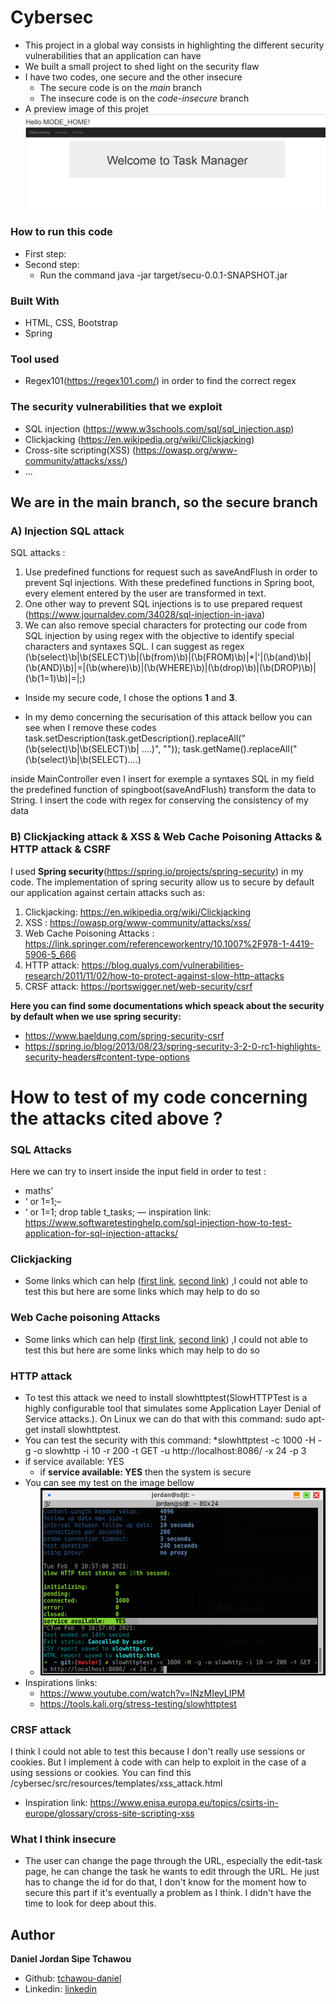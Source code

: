 # Cybersec
- This project in a global way consists in highlighting the different security vulnerabilities that an application can have
- We built a small project to shed light on the security flaw
- I have two codes, one secure and the other insecure
    * The secure code is on the *main* branch
    * The insecure code is on the *code-insecure* branch
- A preview image of this projet
![screenshot](previews/preview1.png)

### How to run this code
- First step:
- Second step:
    * Run the command  java -jar target/secu-0.0.1-SNAPSHOT.jar  
    

### Built With
- HTML, CSS, Bootstrap
- Spring
### Tool used
- Regex101(https://regex101.com/) in order to find the correct regex 
### The security vulnerabilities that we exploit
- SQL injection (https://www.w3schools.com/sql/sql_injection.asp)
- Clickjacking (https://en.wikipedia.org/wiki/Clickjacking)
- Cross-site scripting(XSS)  (https://owasp.org/www-community/attacks/xss/)
- ...

## We are in the main branch, so the secure branch
### A) Injection SQL attack 
SQL attacks :
1) Use predefined functions for request such as saveAndFlush in order to prevent Sql injections.
With these predefined functions in Spring boot, every element entered by the user are transformed in text.
2) One other way to prevent SQL injections is to use prepared request
(https://www.journaldev.com/34028/sql-injection-in-java)
3) We can also remove special characters for protecting our code from SQL injection by using regex with the objective to
identify special characters and syntaxes SQL. I can suggest as regex (\b(select)\b|\b(SELECT)\b|(\b(from)\b)|(\b(FROM)\b)|\*|\'|(\b(and)\b)| (\b(AND)\b)|\=|(\b(where)\b)|(\b(WHERE)\b)|(\b(drop)\b)|(\b(DROP)\b)|(\b(1=1)\b)|\=|\;)

- Inside my secure code, I chose the options **1** and **3**.

- In my demo concerning the securisation of this attack bellow you can see when I remove these codes
        task.setDescription(task.getDescription().replaceAll("(\\b(select)\\b|\\b(SELECT)\\b| ....)", ""));
        task.getName().replaceAll("(\\b(select)\\b|\\b(SELECT)....)

 inside MainController even I insert for exemple a syntaxes SQL in my field the predefined function of spingboot(saveAndFlush) transform the data to String. I insert the code with regex for conserving the consistency of my data


### B) Clickjacking attack & XSS & Web Cache Poisoning Attacks & HTTP attack & CSRF
I used **Spring security**(https://spring.io/projects/spring-security) in my code.
The implementation of spring security allow us to secure by default our application against certain attacks such as:
1) Clickjacking: https://en.wikipedia.org/wiki/Clickjacking
2) XSS : https://owasp.org/www-community/attacks/xss/
3) Web Cache Poisoning Attacks : https://link.springer.com/referenceworkentry/10.1007%2F978-1-4419-5906-5_666
4) HTTP attack: https://blog.qualys.com/vulnerabilities-research/2011/11/02/how-to-protect-against-slow-http-attacks
5) CRSF attack: https://portswigger.net/web-security/csrf

**Here you can find some documentations which speack about the security by default when we use spring security:** 
- https://www.baeldung.com/spring-security-csrf
- https://spring.io/blog/2013/08/23/spring-security-3-2-0-rc1-highlights-security-headers#content-type-options

# How to test of my code concerning the attacks cited above ?
### SQL Attacks
Here we can try to insert inside the input field in order to test :
- maths'
- ‘ or 1=1;–
- ‘ or 1=1; drop table t_tasks; —
inspiration link: https://www.softwaretestinghelp.com/sql-injection-how-to-test-application-for-sql-injection-attacks/
### Clickjacking
- Some links which can help ([first link](https://clickjacker.io/test?url=https:%2F%2Fwww.isnov.com%2Fhome%2F), [second link](https://www.lookout.net/test/clickjack.html))
,I could not able to test this but here are some links which may help to do so
### Web Cache poisoning Attacks
- Some links which can help ([first link](https://blog.detectify.com/2020/07/28/do-you-trust-your-cache-web-cache-poisoning-explained/), [second link](https://portswigger.net/research/practical-web-cache-poisoning))
,I could not able to test this but here are some links which may help to do so
### HTTP attack 
 - To test this attack we need to install slowhttptest(SlowHTTPTest is a highly configurable tool that simulates some Application Layer Denial of Service attacks.). On Linux we can do that with this command:  sudo apt-get install slowhttptest.
 - You can test the security with this command: 
    *slowhttptest -c 1000 -H -g -o slowhttp -i 10 -r 200 -t GET -u http://localhost:8086/ -x 24 -p 3
 - if service available:   YES
    * if **service available: YES** then the system is secure
 - You can see my test on the image bellow
    * ![screenshot](previews/test-htttpattack.png)
 - Inspirations links:
   * https://www.youtube.com/watch?v=lNzMIeyLIPM
   * https://tools.kali.org/stress-testing/slowhttptest

### CRSF attack
I think I could not able to test this because I don't really use sessions or cookies. But I implement à code with can help to exploit in the case of a using sessions or cookies.
You can find this /cybersec/src/resources/templates/xss_attack.html

 - Inspiration link: https://www.enisa.europa.eu/topics/csirts-in-europe/glossary/cross-site-scripting-xss

### What I think insecure
- The user can change the page through the URL, especially the edit-task page, he can change the task he wants to edit through the URL. He just has to change the id for do that,
I don't know for the moment how to secure this part if it's eventually a problem as I think. I didn't have the time to look for deep about this.




## Author
**Daniel Jordan Sipe Tchawou**
- Github: [tchawou-daniel](https://github.com/tchawou-daniel)
- Linkedin: [linkedin](https://linkedin.com/in/daniel-jordan-sipe-tchawou)
